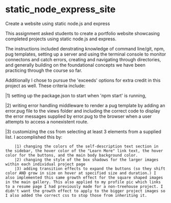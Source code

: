 # static_node_express_site
 Create a website using static node.js and express

 This assignment asked students to create a portfolio website showcasing completed projects using static node.js and express.

 The instructions included denstrating knowledge of command line/git, npm, pug templates, setting up a server and using the terminal console to monitor connectons and catch errors, creating and navigating through directories, and generally building on the foundational concepts we have been practicing through the course so far.

 Additionally I chose to pursue the 'exceeds' options for extra credit in this project as well.
 These criteria include:

 |1) setting up the package.json to start when 'npm start' is running,

 |2) writing error handling middleware to render a pug template by adding an error.pug file to the views folder and including the correct code to display the error messages supplied by error.pug to the browser when a user attempts to access a nonexistent route.

 |3) customizing the css from selecting at least 3 elements from a supplied list.
    I accomplished this by:

        |1) changing the colors of the self-description text section in the sidebar, the hover color of the "Learn More" link text, the hover color for the buttons, and the main body background color. 
        |2) changing the style of the box shadows for the larger images within each individual project page
        |3) adding transition effects to expand the buttons (so they shift color AND grow in size on hover at specified size and duration.) I also implemented this same growth effect for the square shaped images in the main gallery. This also applied to my profile pic which links to a resume page I had previously made for a non-treehouse project. I didn't want the growth effect to apply to the bigger project images so I also added the correct css to stop those from inheriting it.